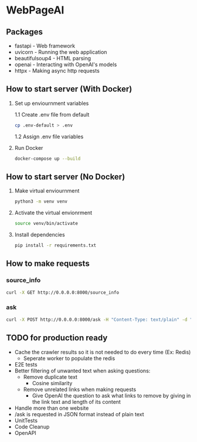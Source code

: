 # WebPageAI

## Packages

* fastapi - Web framework
* uvicorn - Running the web application
* beautifulsoup4 - HTML parsing
* openai - Interacting with OpenAI's models
* httpx - Making async http requests

## How to start server (With Docker)

1. Set up enviournment variables

    1.1 Create .env file from default

    ```bash
    cp .env-default > .env 
    ```

    1.2 Assign .env file variables

2. Run Docker

    ```bash
    docker-compose up --build
    ```

## How to start server (No Docker)

1. Make virtual enviournment

    ```bash
    python3 -m venv venv
    ```

2. Activate the virtual envionrment

    ```bash
    source venv/bin/activate
    ```

3. Install dependencies

    ```bash
    pip install -r requirements.txt
    ```

## How to make requests

### source_info

```bash
curl -X GET http://0.0.0.0:8000/source_info
```

### ask

```bash
curl -X POST http://0.0.0.0:8000/ask -H "Content-Type: text/plain" -d "What is this website for?"
```

## TODO for production ready

* Cache the crawler results so it is not needed to do every time (Ex: Redis)
  * Seperate worker to populate the redis
* E2E tests
* Better filtering of unwanted text when asking questions:
  * Remove duplicate text
    * Cosine similarity
  * Remove unrelated links when making requests
    * Give OpenAI the question to ask what links to remove by giving in the link text and length of its content
* Handle more than one website
* /ask is requested in JSON format instead of plain text
* UnitTests
* Code Cleanup
* OpenAPI
